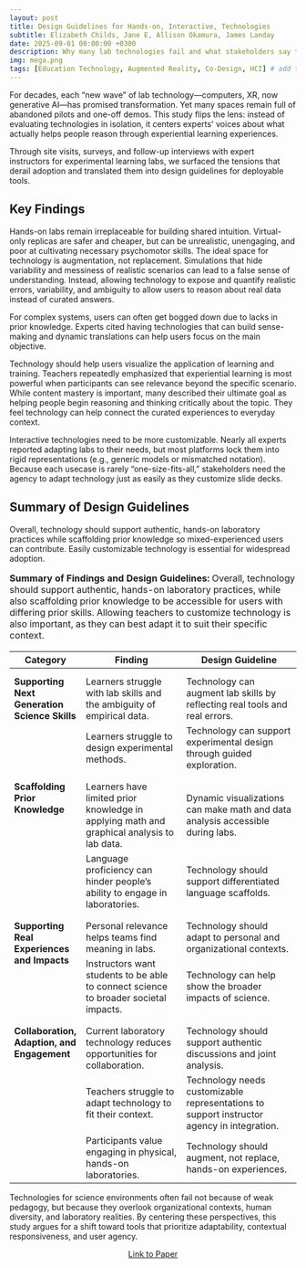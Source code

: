 ```yaml
---
layout: post
title: Design Guidelines for Hands-on, Interactive, Technologies
subtitle: Elizabeth Childs, Jane E, Allison Okamura, James Landay
date: 2025-09-01 00:00:00 +0300
description: Why many lab technologies fail and what stakeholders say they need to illuminate complex experiments for their teams.
img: mega.png
tags: [Education Technology, Augmented Reality, Co-Design, HCI] # add tag
---
```


For decades, each “new wave” of lab technology—computers, XR, now generative AI—has promised transformation. Yet many spaces remain full of abandoned pilots and one-off demos. This study flips the lens: instead of evaluating technologies in isolation, it centers experts' voices about what actually helps people reason through experiential learning experiences.

Through site visits, surveys, and follow-up interviews with expert instructors for experimental learning labs, we surfaced the tensions that derail adoption and translated them into design guidelines for deployable tools.

## Key Findings

Hands-on labs remain irreplaceable for building shared intuition. Virtual-only replicas are safer and cheaper, but can be unrealistic, unengaging, and poor at cultivating necessary psychomotor skills. The ideal space for technology is augmentation, not replacement. Simulations that hide variability and messiness of realistic scenarios can lead to a false sense of understanding. Instead, allowing technology to expose and quantify realistic errors, variability, and ambiguity to allow users to reason about real data instead of curated answers. 

<!-- Math and literacy gaps are the hidden blockers to technology adoption. Half of teachers reported their learners struggling with algebra in labs; nearly a third cited reading barriers. They want tech that dynamically simplifies text, provides just-in-time scaffolds, and links visualizations to equations—so teams can stay focused on the mechanism rather than decoding instructions. -->

For complex systems, users can often get bogged down due to lacks in prior knowledge. Experts cited having technologies that can build sense-making and dynamic translations can help users focus on the main objective.

Technology should help users visualize the application of learning and training. Teachers repeatedly emphasized that experiential learning is most powerful when participants can see relevance beyond the specific scenario. While content mastery is important, many described their ultimate goal as helping people begin reasoning and thinking critically about the topic. They feel technology can help connect the curated experiences to everyday context.

Interactive technologies need to be more customizable. Nearly all experts reported adapting labs to their needs, but most platforms lock them into rigid representations (e.g., generic  models or mismatched notation). Because each usecase is rarely “one-size-fits-all,” stakeholders need the agency to adapt technology just as easily as they customize slide decks.

## Summary of Design Guidelines  

Overall, technology should support authentic, hands-on laboratory practices while scaffolding prior knowledge so mixed-experienced users can contribute. Easily customizable technology is essential for widespread adoption.  

<table style="width:100%; border-collapse:collapse;">
  <caption style="caption-side: top; text-align: left; margin-bottom: 18px;">
    <b>Summary of Findings and Design Guidelines:</b>
    Overall, technology should support authentic, hands-on laboratory practices, while also scaffolding prior knowledge
    to be accessible for users with differing prior skills. Allowing teachers to customize technology
    is also important, as they can best adapt it to suit their specific context.
  </caption>
  <thead>
    <tr>
      <th style="width:25%; text-align:center;">Category</th>
      <th style="width:35%; text-align:center;">Finding</th>
      <th style="width:40%; text-align:center;">Design Guideline</th>
    </tr>
  </thead>
  <tbody>
    <!-- spacer before Supporting Next Generation Science Skills -->
    <tr><td colspan="3" style="height:12px; padding:0; border:0; line-height:0;"></td></tr>
    <!-- Supporting Next Generation Science Skills -->
    <tr>
      <td rowspan="2" style="vertical-align:top;"><b>Supporting Next Generation Science Skills</b></td>
      <td>Learners struggle with lab skills and the ambiguity of empirical data.</td>
      <td>Technology can augment lab skills by reflecting real tools and real errors.</td>
    </tr>
    <tr>
      <td>Learners struggle to design experimental methods.</td>
      <td>Technology can support experimental design through guided exploration.</td>
    </tr>
    <!-- spacer before Scaffolding Prior Knowledge -->
    <tr><td colspan="3" style="height:12px; padding:0; border:0; line-height:0;"></td></tr>
    <!-- Scaffolding Prior Knowledge -->
    <tr>
      <td rowspan="2" style="vertical-align:top;"><b>Scaffolding Prior Knowledge</b></td>
      <td>Learners have limited prior knowledge in applying math and graphical analysis to lab data.</td>
      <td>Dynamic visualizations can make math and data analysis accessible during labs.</td>
    </tr>
    <tr>
      <td>Language proficiency can hinder people’s ability to engage in laboratories.</td>
      <td>Technology should support differentiated language scaffolds.</td>
    </tr>
    <!-- spacer before Supporting Real Experiences and Impacts -->
    <tr><td colspan="3" style="height:12px; padding:0; border:0; line-height:0;"></td></tr>
    <!-- Supporting Real Experiences and Impacts -->
    <tr>
      <td rowspan="2" style="vertical-align:top;"><b>Supporting Real Experiences and Impacts</b></td>
      <td>Personal relevance helps teams find meaning in labs.</td>
      <td>Technology should adapt to personal and organizational contexts.</td>
    </tr>
    <tr>
      <td>Instructors want students to be able to connect science to broader societal impacts.</td>
      <td>Technology can help show the broader impacts of science.</td>
    </tr>
    <!-- spacer before Collaboration -->
    <tr><td colspan="3" style="height:12px; padding:0; border:0; line-height:0;"></td></tr>
    <!-- Collaboration, Adaption, Engagement -->
    <tr>
      <td rowspan="3" style="vertical-align:top;"><b>Collaboration, Adaption, and Engagement</b></td>
      <td>Current laboratory technology reduces opportunities for collaboration.</td>
      <td>Technology should support authentic discussions and joint analysis.</td>
    </tr>
    <tr>
      <td>Teachers struggle to adapt technology to fit their context.</td>
      <td>Technology needs customizable representations to support instructor agency in integration.</td>
    </tr>
    <tr>
      <td>Participants value engaging in physical, hands-on laboratories.</td>
      <td>Technology should augment, not replace, hands-on experiences.</td>
    </tr>
  </tbody>
</table>


Technologies for science environments often fail not because of weak pedagogy, but because they overlook organizational contexts, human diversity, and laboratory realities. By centering these perspectives, this study argues for a shift toward tools that prioritize adaptability, contextual responsiveness, and user agency.

<p align="center">
  <a href="{{site.baseurl}}/assets/img/mega/mega-paper.pdf" style="text-align: center;">Link to Paper</a>
</p>
